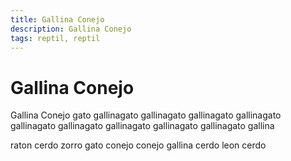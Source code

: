 ```yaml
---
title: Gallina Conejo
description: Gallina Conejo
tags: reptil, reptil
---
```


# Gallina Conejo

Gallina Conejo gato gallinagato gallinagato gallinagato gallinagato gallinagato gallinagato gallinagato gallinagato gallinagato gallina

raton cerdo zorro gato conejo conejo gallina cerdo leon cerdo
